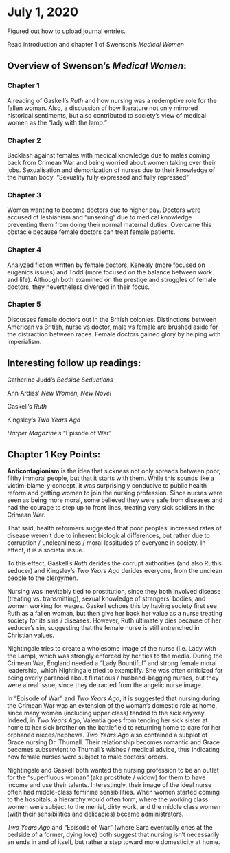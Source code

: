 
# July 1, 2020

Figured out how to upload journal entries.

Read introduction and chapter 1 of Swenson’s *Medical Women*

## Overview of Swenson’s *Medical Women*:
### Chapter 1
A reading of Gaskell’s *Ruth* and how nursing was a redemptive role for the fallen woman. Also, a discussion of how literature not only mirrored historical sentiments, but also contributed to society’s view of medical women as the “lady with the lamp.”

### Chapter 2
Backlash against females with medical knowledge due to males coming back from Crimean War and being worried about women taking over their jobs. Sexualisation and demonization of nurses due to their knowledge of the human body. “Sexuality fully expressed and fully repressed”

### Chapter 3
Women wanting to become doctors due to higher pay. Doctors were accused of lesbianism and “unsexing” due to medical knowledge preventing them from doing their normal maternal duties. Overcame this obstacle because female doctors can treat female patients.

### Chapter 4
Analyzed fiction written by female doctors, Kenealy (more focused on eugenics issues) and Todd (more focused on the balance between work and life). Although both examined on the prestige and struggles of female doctors, they nevertheless diverged in their focus.

### Chapter 5
Discusses female doctors out in the British colonies. Distinctions between American vs British, nurse vs doctor, male vs female are brushed aside for the distraction between races. Female doctors gained glory by helping with imperialism.


## Interesting follow up readings:

Catherine Judd’s *Bedside Seductions*

Ann Ardiss’ *New Women, New Novel*

Gaskell’s *Ruth*


Kingsley’s *Two Years Ago*

*Harper Magazine’s* “Episode of War”

## Chapter 1 Key Points:

**Anticontagionism** is the idea that sickness not only spreads between poor, filthy immoral people, but that it starts with them. While this sounds like a victim-blame-y concept, it was surprisingly conducive to public health reform and getting women to join the nursing profession. Since nurses were seen as being more moral, some believed they were safe from diseases and had the courage to step up to front lines, treating very sick soldiers in the Crimean War.

That said, health reformers suggested that poor peoples’ increased rates of disease weren’t due to inherent biological differences, but rather due to corruption / uncleanliness / moral lassitudes of everyone in society. In effect, it is a societal issue.

To this effect, Gaskell’s *Ruth* derides the corrupt authorities (and also Ruth’s seducer) and Kingsley’s *Two Years Ago* derides everyone, from the unclean people to the clergymen.

Nursing was inevitably tied to prostitution, since they both involved disease (treating vs. transmitting), sexual knowledge of strangers’ bodies, and women working for wages. Gaskell echoes this by having society first see Ruth as a fallen woman, but then give her back her value as a nurse treating society for its sins / diseases. However, Ruth ultimately dies because of her seducer’s sin, suggesting that the female nurse is still entrenched in Christian values.

Nightingale tries to create a wholesome image of the nurse (i.e. Lady with the Lamp), which was strongly enforced by her ties to the media. During the Crimean War, England needed a “Lady Bountiful” and strong female moral leadership, which Nightingale tried to exemplify. She was often criticized for being overly paranoid about flirtatious / husband-bagging nurses, but they were a real issue, since they detracted from the angelic nurse image.

In “Episode of War” and *Two Years Ago*, it is suggested that nursing during the Crimean War was an extension of the woman’s domestic role at home, since many women (including upper class) tended to the sick anyway. Indeed, in *Two Years Ago*, Valentia goes from tending her sick sister at home to her sick brother on the battlefield to returning home to care for her orphaned nieces/nephews. *Two Years Ago* also contained a subplot of Grace nursing Dr. Thurnall. Their relationship becomes romantic and Grace becomes subservient to Thurnall’s wishes / medical advice, thus indicating how female nurses were subject to male doctors’ orders.

Nightingale and Gaskell both wanted the nursing profession to be an outlet for the “superfluous woman” (aka prostitute / widow) for them to have income and use their talents. Interestingly, their image of the ideal nurse often had middle-class feminine sensibilities. When women started coming to the hospitals, a hierarchy would often form, where the working class women were subject to the menial, dirty work, and the middle class women (with their sensibilities and delicacies) became administrators.

*Two Years Ago* and “Episode of War” (where Sara eventually cries at the bedside of a former, dying love) both suggest that nursing isn’t necessarily an ends in and of itself, but rather a step toward more domesticity at home.
